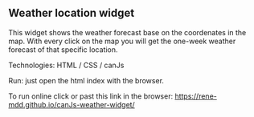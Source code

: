 ## Weather location widget

This widget shows the weather forecast base on the coordenates in the map.
With every click on the map you will get the one-week weather forecast of that specific location.

Technologies: HTML / CSS / canJs

Run: just open the html index with the browser.

To run online click or past this link in the browser: https://rene-mdd.github.io/canJs-weather-widget/
